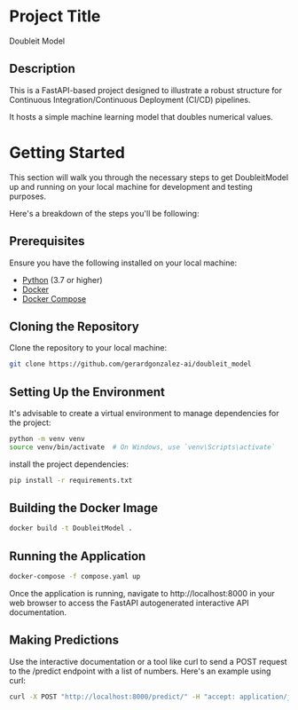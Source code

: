 # Project Title

Doubleit Model

## Description

This is a FastAPI-based project designed to illustrate a robust structure for Continuous Integration/Continuous Deployment (CI/CD) pipelines. 

It hosts a simple machine learning model that doubles numerical values. 

# Getting Started

This section will walk you through the necessary steps to get DoubleitModel up and running 
on your local machine for development and testing purposes. 

Here's a breakdown of the steps you'll be following:

## Prerequisites

Ensure you have the following installed on your local machine:

- [Python](https://www.python.org/downloads/) (3.7 or higher)
- [Docker](https://www.docker.com/products/docker-desktop)
- [Docker Compose](https://docs.docker.com/compose/install/)

## Cloning the Repository

Clone the repository to your local machine:

```bash
git clone https://github.com/gerardgonzalez-ai/doubleit_model
```
## Setting Up the Environment

It's advisable to create a virtual environment to manage dependencies for the project:

```bash
python -m venv venv
source venv/bin/activate  # On Windows, use `venv\Scripts\activate`
```

install the project dependencies:

```bash
pip install -r requirements.txt
```
## Building the Docker Image

```bash
docker build -t DoubleitModel .
```

## Running the Application

```bash
docker-compose -f compose.yaml up
```

Once the application is running, navigate to http://localhost:8000 in your web browser to access the FastAPI autogenerated interactive API documentation.

## Making Predictions

Use the interactive documentation or a tool like curl to send a POST request to the /predict endpoint with a list of numbers. Here's an example using curl:

```bash
curl -X POST "http://localhost:8000/predict/" -H "accept: application/json" -H "Content-Type: application/json" -d '{"numbers":[1,2,3,4]}'
```

